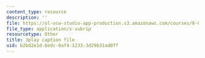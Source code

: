 ```yaml
---
content_type: resource
description: ''
file: https://ol-ocw-studio-app-production.s3.amazonaws.com/courses/8-01sc-classical-mechanics-fall-2016/b2bd2e1d6edc0af412333d29b31ad0ff_rCP_-Wuikwo.srt
file_type: application/x-subrip
resourcetype: Other
title: 3play caption file
uid: b2bd2e1d-6edc-0af4-1233-3d29b31ad0ff
---
```

